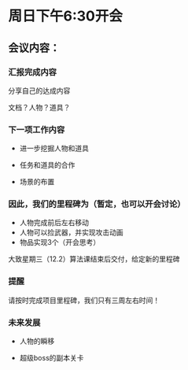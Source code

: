 # 周日下午6:30开会

## 会议内容：

### 汇报完成内容

分享自己的达成内容

文档？人物？道具？

### 下一项工作内容

* 进一步挖掘人物和道具

* 任务和道具的合作
* 场景的布置

### 因此，我们的里程碑为（暂定，也可以开会讨论）

* 人物完成前后左右移动
* 人物可以捡武器，并实现攻击动画
* 物品实现3个（开会思考）

大致星期三（12.2）算法课结束后交付，给定新的里程碑

### 提醒

请按时完成项目里程碑，我们只有三周左右时间！

### 未来发展

* 人物的瞬移

* 超级boss的副本关卡
